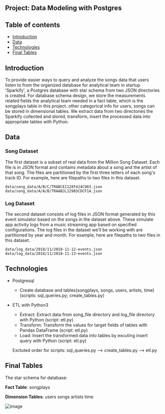 ## Project: Data Modeling with Postgres

## Table of contents
* [Introduction](##introduction)
* [Data](#data)
* [Technologies](#technologies)
* [Final Tables](#finaltable)


## Introduction

To provide easier ways to query and analyze the songs data that users listen to from the organized database for analytical team in startup 'Sparkify', a Postgres database with star schema from two JSON directories is created. 
For database schema design, we store the measurements related fields the analytical team needed in a fact table, which is the songplays table in this project. other categorical info for users, songs can be stored in dimensional tables.
We extract data from two directories the Sparkify collected and stored, transform, insert the processed data into appropriate tables with Python.

## Data
### Song Dataset
The first dataset is a subset of real data from the Million Song Dataset. Each file is in JSON format and contains metadata about a song and the artist of that song. The files are partitioned by the first three letters of each song's track ID. For example, here are filepaths to two files in this dataset.

```
data/song_data/A/B/C/TRABCEI128F424C983.json
data/song_data/A/A/B/TRAABJL12903CDCF1A.json
```

### Log Dataset
The second dataset consists of log files in JSON format generated by this event simulator based on the songs in the dataset above. These simulate app activity logs from a music streaming app based on specified configurations.
The log files in the dataset we'll be working with are partitioned by year and month. For example, here are filepaths to two files in this dataset.

```
data/log_data/2018/11/2018-11-12-events.json
data/log_data/2018/11/2018-11-13-events.json
```

## Technologies
- Postgresql
    - Create database and tables(songplays, songs, users, artists, time) (scripts: sql_queries.py; create_tables.py)
    
- ETL with Python3
    - Extract: Extract data from song_file directory and log_file directory with Python (script: etl.py)
    - Transform: Transform the values for target fields of tables with Pandas DataFrame (script: etl.py)
    - Load: Insert the transformed data into tables by excuting insert query with Python (script: etl.py)

    Exctuted order for scripts: sql_queries.py --> create_tables.py --> etl.py


## Final Tables


The star schema for database:

**Fact Table**:
songplays

**Dimension Tables**:
users
songs
artists
time

![image](https://user-images.githubusercontent.com/30792411/100759611-c77c9200-342b-11eb-96b8-4097183a52f4.png)

